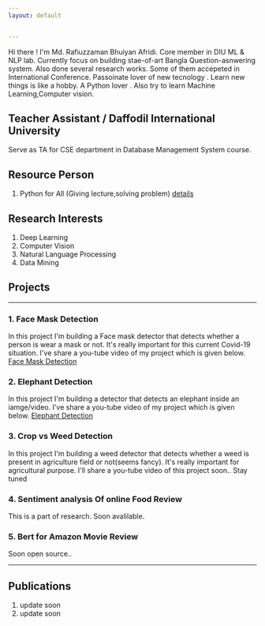 ```yaml
---
layout: default


---
```


Hi there ! I'm Md. Rafiuzzaman Bhuiyan Afridi. Core member in DIU ML & NLP lab. Currently focus on building stae-of-art Bangla Question-asnwering system. Also done several research works. Some of them accepeted in International Conference. Passoinate lover of new tecnology . Learn new things is like a hobby. A Python lover . Also try to learn Machine Learning,Computer vision. 

## Teacher Assistant / Daffodil International University
Serve as TA for CSE department in Database Management System course. 

## Resource Person
1. Python for All (Giving lecture,solving problem) [details](https://www.facebook.com/groups/191702245271190/about/)

## Research Interests
1. Deep Learning
2. Computer Vision
3. Natural Language Processing
4. Data Mining

## Projects
***
### 1. Face Mask Detection
In this project I'm building a Face mask detector that detects whether a person is wear a mask or not. It's really important for this current Covid-19 situation. I've share a you-tube video of my project which is given below.
[Face Mask Detection](https://www.youtube.com/watch?v=k8OkplzCxQU&feature=emb_logo)
### 2. Elephant Detection
In this project I'm building a detector that detects an elephant inside an iamge/video. I've share a you-tube video of my project which is given below.
[Elephant Detection](https://www.youtube.com/watch?v=svvll0v9b8I)
### 3. Crop vs Weed Detection 
In this project I'm building a weed detector that detects whether a weed is present in agriculture field or not(seems fancy). It's really important for agricultural purpose. I'll share a you-tube video of this project soon.. Stay tuned
### 4. Sentiment analysis Of online Food Review
This is a part of research. Soon avalilable.
### 5. Bert for Amazon Movie Review
Soon open source.. 
***
## Publications 
1. update soon
2. update soon

